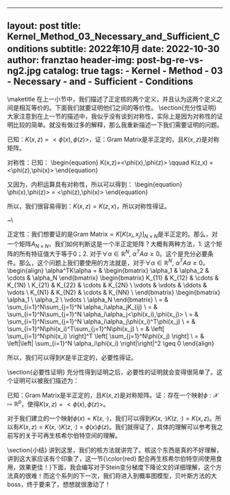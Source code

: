 
---
layout:     post
title:      Kernel_Method_03_Necessary_and_Sufficient_Conditions
subtitle:   2022年10月
date:       2022-10-30
author:     franztao
header-img: post-bg-re-vs-ng2.jpg
catalog: true
tags:
    - Kernel
    - Method
    - 03
    - Necessary
    - and
    - Sufficient
    - Conditions
---
            

\maketitle
在上一小节中，我们描述了正定核的两个定义，并且认为这两个定义之间是相互等价的。下面我们就要证明他们之间的等价性。
\section{充分性证明}
大家注意到在上一节的描述中，我似乎没有谈到对称性，实际上是因为对称性的证明比较的简单。就没有做过多的解释，那么我重新描述一下我们需要证明的问题。

已知：$K(x,z) = <\phi(x),\phi(z)>$，证：Gram Matrix是半正定的，且$K(x,z)$是对称矩阵。

对称性：已知：
\begin{equation}
    K(x,z)=<\phi(x),\phi(z)> \qquad K(z,x) = <\phi(z),\phi(x)>
\end{equation}

又因为，内积运算具有对称性，所以可以得到：
\begin{equation}
    \phi(x),\phi(z)> = <\phi(z),\phi(x)>
\end{equation}

所以，我们很容易得到：$K(x,z)=K(z,x)$，所以对称性得证。

~\\

正定性：我们想要证的是Gram Matrix$=K[K(x_i,x_j)]_{N\times N}$是半正定的。那么，对一个矩阵$A_{N\times N}$，我们如何判断这是一个半正定矩阵？大概有两种方法，1. 这个矩阵的所有特征值大于等于0；2. 对于$\forall \alpha \in \mathbb{R}^N,\ \alpha^T A \alpha \geq 0$。这个是充分必要条件。那么，这个问题上我们要使用的方法就是，对于$\forall \alpha \in \mathbb{R}^N,\ \alpha^T A \alpha \geq 0$。
\begin{align}
    \alpha^TK\alpha = & 
    \begin{bmatrix}
        \alpha_1 & \alpha_2 & \cdots & \alpha_N
    \end{bmatrix}
    \begin{bmatrix}
        K_{11} & K_{12} & \cdots & K_{1N} \\
        K_{21} & K_{22} & \cdots & K_{2N} \\
        \vdots & \vdots & \ddots & \vdots \\
        K_{N1} & K_{N2} & \cdots & K_{NN} \\
    \end{bmatrix}
    \begin{bmatrix}
        \alpha_1 \\
        \alpha_2 \\ 
        \vdots \\ 
        \alpha_N
    \end{bmatrix} \\
    = & \sum_{i=1}^N\sum_{j=1}^N \alpha_i\alpha_jK_{ij} \\
    = & \sum_{i=1}^N\sum_{j=1}^N \alpha_i\alpha_j<\phi(x_i),\phi(x_j)> \\
    = & \sum_{i=1}^N\sum_{j=1}^N \alpha_i\alpha_j\phi(x_i)^T\phi(x_j) \\ 
    = & \sum_{i=1}^N\phi(x_i)^T\sum_{j=1}^N\phi(x_j) \\
    = & \left[  \sum_{i=1}^N\phi(x_i) \right]^T \left[  \sum_{j=1}^N\phi(x_j) \right] \\
    = & \left|\left| \sum_{i=1}^N \alpha_i\phi(x_i) \right|\right|^2 \geq 0
\end{align}

所以，我们可以得到$K$是半正定的，必要性得证。

\section{必要性证明}
充分性得到证明之后，必要性的证明就会变得很简单了。这个证明可以被我们描述为：

已知：Gram Matrix是半正定的，且$K(x,z)$是对称矩阵。证：存在一个映射$\phi:\mathcal{X}\mapsto\mathbb{R}^p$，使得$K(x,z) = <\phi(x),\phi(z)>$。

对于我们建立的一个映射$\phi(x)= K(x,\cdot)$，我们可以得到$K(x,\cdot)K(z,\cdot) = K(x,z)$。所以有$K(x,z) = K(x,\cdot)K(z,\cdot) = \phi(x)\phi(z)$。我们就得证了，具体的理解可以参考我之前写的关于可再生核希尔伯特空间的理解。

\section{小结}
讲到这里，我们的核方法就讲完了。核这个东西是真的不好理解，讲到这大家应该有个印象了，这一节{\color{red} 配合再生核希尔伯特空间使用食用，效果更佳！}下面，我会编写对于Stein变分梯度下降论文的详细理解，这个方法真的很难！而这个系列的下一次，我们将进入到概率图模型，贝叶斯方法的大boss，终于要来了，想想就很激动了！












